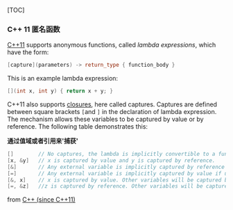 [TOC]



### C++ 11 匿名函数

[C++11](https://en.wikipedia.org/wiki/C%2B%2B11) supports anonymous functions, called *lambda expressions*, which have the form:

```C++
[capture](parameters) -> return_type { function_body }
```

This is an example lambda expression:

```C++
[](int x, int y) { return x + y; }
```

C++11 also supports [closures](https://en.wikipedia.org/wiki/Closure_(computer_science)), here called captures. Captures are defined between square brackets `[`and `]` in the declaration of lambda expression. The mechanism allows these variables to be captured by value or by reference. The following table demonstrates this:

**通过值域或者引用来'捕获'**

```C++
[]        // No captures, the lambda is implicitly convertible to a function pointer.
[x, &y]   // x is captured by value and y is captured by reference.
[&]       // Any external variable is implicitly captured by reference if used
[=]       // Any external variable is implicitly captured by value if used.
[&, x]    // x is captured by value. Other variables will be captured by reference.
[=, &z]   //z is captured by reference. Other variables will be captured by value.
```

from [C++ (since C++11) ](https://en.wikipedia.org/wiki/Anonymous_function#C++_(since_C++11))


